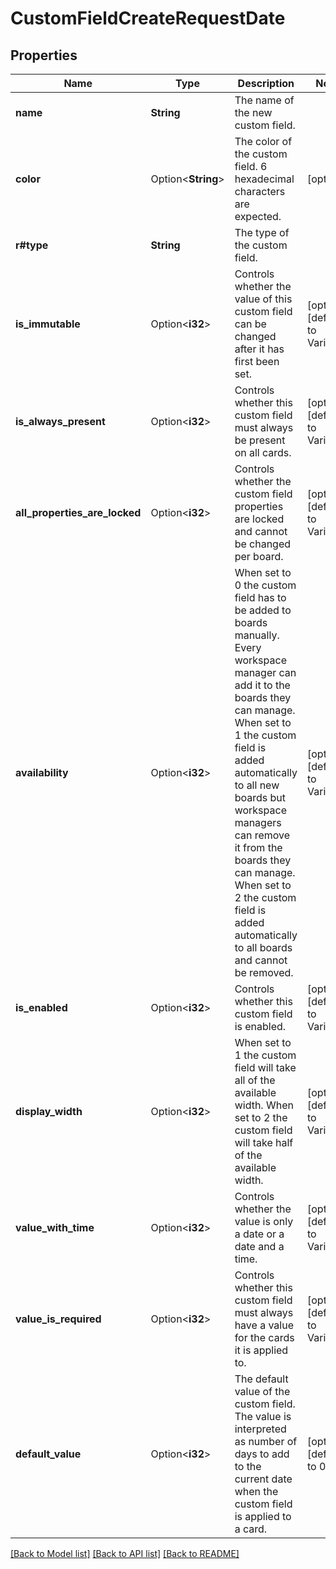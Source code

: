 # CustomFieldCreateRequestDate

## Properties

Name | Type | Description | Notes
------------ | ------------- | ------------- | -------------
**name** | **String** | The name of the new custom field. | 
**color** | Option<**String**> | The color of the custom field. 6 hexadecimal characters are expected. | [optional]
**r#type** | **String** | The type of the custom field. | 
**is_immutable** | Option<**i32**> | Controls whether the value of this custom field can be changed after it has first been set. | [optional][default to Variant0]
**is_always_present** | Option<**i32**> | Controls whether this custom field must always be present on all cards. | [optional][default to Variant0]
**all_properties_are_locked** | Option<**i32**> | Controls whether the custom field properties are locked and cannot be changed per board. | [optional][default to Variant0]
**availability** | Option<**i32**> | When set to 0 the custom field has to be added to boards manually. Every workspace manager can add it to the boards they can manage. When set to 1 the custom field is added automatically to all new boards but workspace managers can remove it from the boards they can manage. When set to 2 the custom field is added automatically to all boards and cannot be removed. | [optional][default to Variant0]
**is_enabled** | Option<**i32**> | Controls whether this custom field is enabled. | [optional][default to Variant1]
**display_width** | Option<**i32**> | When set to 1 the custom field will take all of the available width. When set to 2 the custom field will take half of the available width. | [optional][default to Variant2]
**value_with_time** | Option<**i32**> | Controls whether the value is only a date or a date and a time. | [optional][default to Variant0]
**value_is_required** | Option<**i32**> | Controls whether this custom field must always have a value for the cards it is applied to. | [optional][default to Variant0]
**default_value** | Option<**i32**> | The default value of the custom field. The value is interpreted as number of days to add to the current date when the custom field is applied to a card. | [optional][default to 0]

[[Back to Model list]](../README.md#documentation-for-models) [[Back to API list]](../README.md#documentation-for-api-endpoints) [[Back to README]](../README.md)


